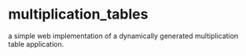 multiplication_tables
=====================

a simple web implementation of a dynamically generated multiplication table application.
